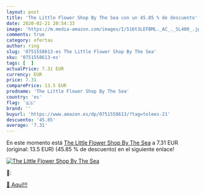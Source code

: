 ```yaml
---
layout: post
title: 'The Little Flower Shop By The Sea con un 45.85 % de descuento'
date: 2020-02-21 20:54:33
image: 'https://m.media-amazon.com/images/I/516t3LEFBML._AC_._SL400_.jpg'
comments: true
category: ofertas
author: ring
slug: '0751558613-es The Little Flower Shop By The Sea'
sku: '0751558613-es'
tags: [  ]
actualPrice: 7.31 EUR
currency: EUR
price: 7.31
comparePrice: 13.5 EUR
prodname: 'The Little Flower Shop By The Sea'
country: 'es'
flag: '🇪🇸'
brand: ''
buyurl: 'https://www.amazon.es/dp/0751558613/?tag=tolees-21'
descuento: '45.85'
average: '7.31'
---
```


En este momento está [The Little Flower Shop By The Sea](https://www.amazon.es/dp/0751558613/?tag=tolees-21) a 7.31 EUR (original: 13.5 EUR) (45.85 %  de descuento) en el siguiente enlace!

[![The Little Flower Shop By The Sea](https://m.media-amazon.com/images/I/516t3LEFBML._AC_._SL400_.jpg)](https://www.amazon.es/dp/0751558613/?tag=tolees-21)

🔎:


[🛒 Aquí!!!](https://www.amazon.es/dp/0751558613/?tag=tolees-21)
